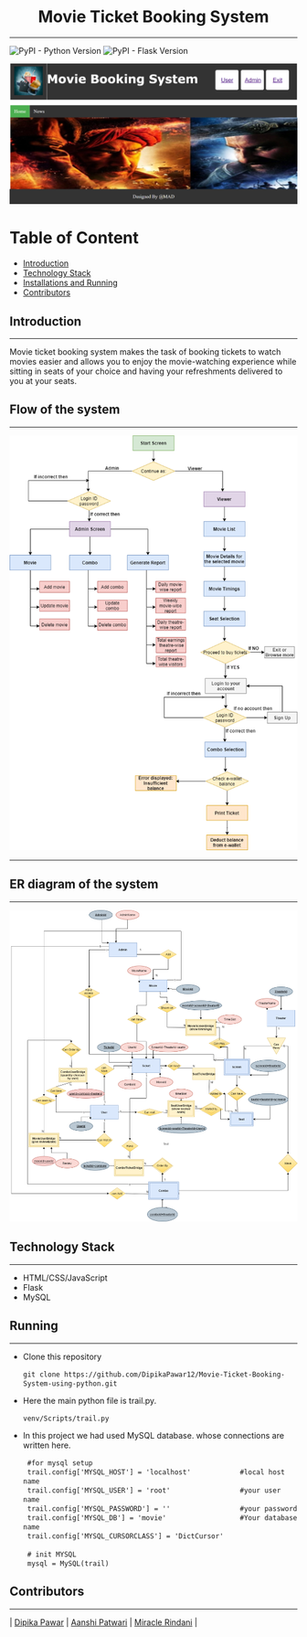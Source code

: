 <h1 align = "center">
    Movie Ticket Booking System
</h1>

---

<img alt="PyPI - Python Version" src="https://img.shields.io/badge/python%20vesion-3.7.4-green"> <img alt="PyPI - Flask Version" src="https://img.shields.io/badge/flask%20version-1.1.2-blue">

<p>
<img src = "MBS.png">
</p>

<h1>Table of Content</h1>

- [Introduction](#introduction)
- [Technology Stack](#technology-stack)
- [Installations and Running](#installations-and-running)
- [Contributors](#contributors)



## Introduction

---
Movie ticket booking system makes the task of booking tickets to watch movies easier and allows you to enjoy the movie-watching experience while sitting in seats of your choice and having your refreshments delivered to you at your seats.

## Flow of the system
---
<img src = "Flow.png">

---

## ER diagram of the system
---
<img src = "ER.png">

## Technology Stack

---

- HTML/CSS/JavaScript
- Flask
- MySQL

## Running

---

- Clone this repository

  ```
  git clone https://github.com/DipikaPawar12/Movie-Ticket-Booking-System-using-python.git
  ```
 
- Here the main python file is trail.py. 
  ```
  venv/Scripts/trail.py
  ```
- In this project we had used MySQL database. whose connections are written here.
    ```
     #for mysql setup
     trail.config['MYSQL_HOST'] = 'localhost'            #local host name
     trail.config['MYSQL_USER'] = 'root'                 #your user name
     trail.config['MYSQL_PASSWORD'] = ''                 #your password
     trail.config['MYSQL_DB'] = 'movie'                  #Your database name
     trail.config['MYSQL_CURSORCLASS'] = 'DictCursor'

     # init MYSQL
     mysql = MySQL(trail)
    ```




## Contributors

---

| [Dipika Pawar](https://github.com/DipikaPawar12)                                                                                                            | [Aanshi Patwari](https://github.com/aanshi18)                                                                                                            | [Miracle Rindani](https://github.com/mrindani)                                                                                                |
